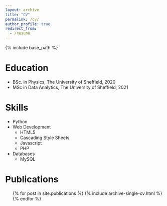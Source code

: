 ```yaml
---
layout: archive
title: "CV"
permalink: /cv/
author_profile: true
redirect_from:
  - /resume
---
```


{% include base_path %}

Education
======
* BSc. in Physics, The University of Sheffield, 2020
* MSc in Data Analytics, The University of Sheffield, 2021

Skills
======
* Python
* Web Development
  * HTML5
  * Cascading Style Sheets
  * Javascript
  * PHP
* Databases
  * MySQL

Publications
======
<ul>{% for post in site.publications %}
{% include archive-single-cv.html %}
{% endfor %}</ul>

